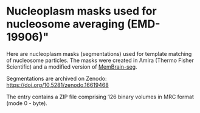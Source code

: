# Nucleoplasm masks used for nucleosome averaging (EMD-19906)" 

Here are nucleoplasm masks (segmentations) used for template matching of nucleosome particles. The masks were created in Amira (Thermo Fisher Scientific) and a modified version of [MemBrain-seg](https://github.com/teamtomo/membrain-seg).

Segmentations are archived on Zenodo: https://doi.org/10.5281/zenodo.16619468

The entry contains a ZIP file comprising 126 binary volumes in MRC format (mode 0 - byte).
